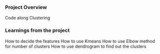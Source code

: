 ### Project Overview

 Code along Clustering


### Learnings from the project

 How to decide the features
How to use Kmeans
How to use Elbow method for number of clusters
How to use dendrogram to find out the clusters



